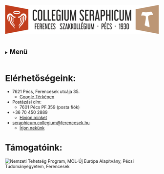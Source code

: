 ![](Arculati_Elemek/Logo/logo-long.png)

<details>
	<summary><h2 style="display: inline-block; boreder: none">Menü</h2></summary>
- [Kezdőlap](/mobile_version.html)
- [Rólunk](/rolunk.html)
- [Programok](/programok.html)
- [Média](/Media.html)
- [Szakmai nap](/SzakmaiNap.html)
- [Felvételi](/Felveteli.html)
- [Galéria](/Galeria.html)
- [Dokumentumok](/Dokumentumok.html)
- [DiákBizottság](/DB.html)
- [Felújítások](/felujitasok.html)
- [Kapcsolat](/kapcsolat.html)
- [FerencEST](/ferencest.html)
</details>

# Elérhetőségeink:

- 7621 Pécs, Ferencesek utcája 35.
    + [Google Térképen](https://maps.app.goo.gl/LCbL5Ygmjn2DtrSE6)
- Postázási cím:
    + 7601 Pécs PF.359 (posta fiók)
- +36 70 450 2889
    + [Hívjon minket](tel:+36704502889)
- seraphicum.collegium@ferencesek.hu
    + [Írjon nekünk](mailto:seraphicum.collegium@ferencesek.hu)

# Támogatóink:

![Nemzeti Tehetség Program, MOL-Új Európa Alapítvány, Pécsi Tudományegyetem, Ferencesek](https://seraphicum.hu/src/pictures/honlap_kepek/tamogatok.png)